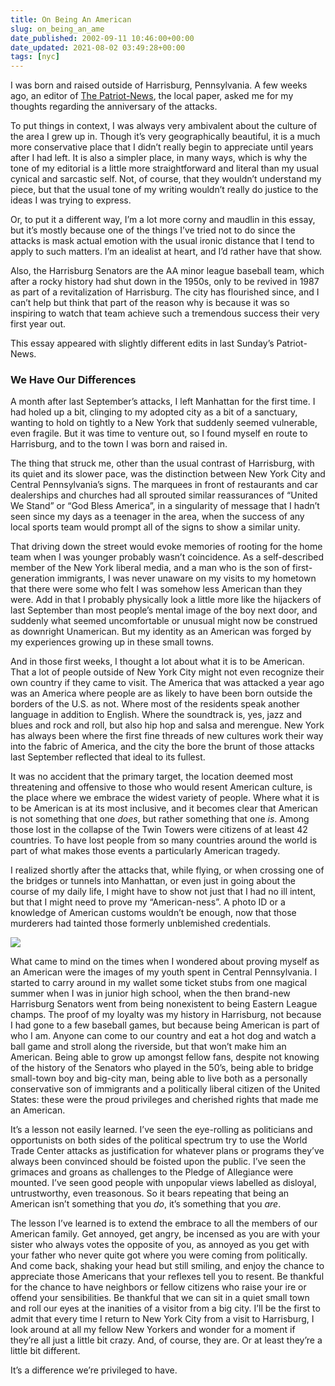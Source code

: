 ```yaml
---
title: On Being An American
slug: on_being_an_ame
date_published: 2002-09-11 10:46:00+00:00
date_updated: 2021-08-02 03:49:28+00:00
tags: [nyc]
---
```

I was born and raised outside of Harrisburg, Pennsylvania. A few weeks ago, an editor of [The Patriot-News](http://www.pennlive.com/patriotnews/), the local paper, asked me for my thoughts regarding the anniversary of the attacks.

To put things in context, I was always very ambivalent about the culture of the area I grew up in. Though it’s very geographically beautiful, it is a much more conservative place that I didn’t really begin to appreciate until years after I had left. It is also a simpler place, in many ways, which is why the tone of my editorial is a little more straightforward and literal than my usual cynical and sarcastic self. Not, of course, that they wouldn’t understand my piece, but that the usual tone of my writing wouldn’t really do justice to the ideas I was trying to express.

Or, to put it a different way, I’m a lot more corny and maudlin in this essay, but it’s mostly because one of the things I’ve tried not to do since the attacks is mask actual emotion with the usual ironic distance that I tend to apply to such matters. I’m an idealist at heart, and I’d rather have that show.

Also, the Harrisburg Senators are the AA minor league baseball team, which after a rocky history had shut down in the 1950s, only to be revived in 1987 as part of a revitalization of Harrisburg. The city has flourished since, and I can’t help but think that part of the reason why is because it was so inspiring to watch that team achieve such a tremendous success their very first year out.

This essay appeared with slightly different edits in last Sunday’s Patriot-News.

### We Have Our Differences

A month after last September’s attacks, I left Manhattan for the first time. I had holed up a bit, clinging to my adopted city as a bit of a sanctuary, wanting to hold on tightly to a New York that suddenly seemed vulnerable, even fragile. But it was time to venture out, so I found myself en route to Harrisburg, and to the town I was born and raised in.

The thing that struck me, other than the usual contrast of Harrisburg, with its quiet and its slower pace, was the distinction between New York City and Central Pennsylvania’s signs. The marquees in front of restaurants and car dealerships and churches had all sprouted similar reassurances of “United We Stand” or “God Bless America”, in a singularity of message that I hadn’t seen since my days as a teenager in the area, when the success of any local sports team would prompt all of the signs to show a similar unity.

That driving down the street would evoke memories of rooting for the home team when I was younger probably wasn’t coincidence. As a self-described member of the New York liberal media, and a man who is the son of first-generation immigrants, I was never unaware on my visits to my hometown that there were some who felt I was somehow less American than they were. Add in that I probably physically look a little more like the hijackers of last September than most people’s mental image of the boy next door, and suddenly what seemed uncomfortable or unusual might now be construed as downright Unamerican. But my identity as an American was forged by my experiences growing up in these small towns.

And in those first weeks, I thought a lot about what it is to be American. That a lot of people outside of New York City might not even recognize their own country if they came to visit. The America that was attacked a year ago was an America where people are as likely to have been born outside the borders of the U.S. as not. Where most of the residents speak another language in addition to English. Where the soundtrack is, yes, jazz and blues and rock and roll, but also hip hop and salsa and merengue. New York has always been where the first fine threads of new cultures work their way into the fabric of America, and the city the bore the brunt of those attacks last September reflected that ideal to its fullest.

It was no accident that the primary target, the location deemed most threatening and offensive to those who would resent American culture, is the place where we embrace the widest variety of people. Where what it is to be American is at its most inclusive, and it becomes clear that American is not something that one *does*, but rather something that one *is*. Among those lost in the collapse of the Twin Towers were citizens of at least 42 countries. To have lost people from so many countries around the world is part of what makes those events a particularly American tragedy.

I realized shortly after the attacks that, while flying, or when crossing one of the bridges or tunnels into Manhattan, or even just in going about the course of my daily life, I might have to show not just that I had no ill intent, but that I might need to prove my “American-ness”. A photo ID or a knowledge of American customs wouldn’t be enough, now that those murderers had tainted those formerly unblemished credentials.

![](/images/hbgsenators.gif)

What came to mind on the times when I wondered about proving myself as an American were the images of my youth spent in Central Pennsylvania. I started to carry around in my wallet some ticket stubs from one magical summer when I was in junior high school, when the then brand-new Harrisburg Senators went from being nonexistent to being Eastern League champs. The proof of my loyalty was my history in Harrisburg, not because I had gone to a few baseball games, but because being American is part of who I am. Anyone can come to our country and eat a hot dog and watch a ball game and stroll along the riverside, but that won’t make him an American. Being able to grow up amongst fellow fans, despite not knowing of the history of the Senators who played in the 50’s, being able to bridge small-town boy and big-city man, being able to live both as a personally conservative son of immigrants and a politically liberal citizen of the United States: these were the proud privileges and cherished rights that made me an American.

It’s a lesson not easily learned. I’ve seen the eye-rolling as politicians and opportunists on both sides of the political spectrum try to use the World Trade Center attacks as justification for whatever plans or programs they’ve always been convinced should be foisted upon the public. I’ve seen the grimaces and groans as challenges to the Pledge of Allegiance were mounted. I’ve seen good people with unpopular views labelled as disloyal, untrustworthy, even treasonous. So it bears repeating that being an American isn’t something that you *do*, it’s something that you *are*.

The lesson I’ve learned is to extend the embrace to all the members of our American family. Get annoyed, get angry, be incensed as you are with your sister who always votes the opposite of you, as annoyed as you get with your father who never quite got where you were coming from politically. And come back, shaking your head but still smiling, and enjoy the chance to appreciate those Americans that your reflexes tell you to resent. Be thankful for the chance to have neighbors or fellow citizens who raise your ire or offend your sensibilities. Be thankful that we can sit in a quiet small town and roll our eyes at the inanities of a visitor from a big city. I’ll be the first to admit that every time I return to New York City from a visit to Harrisburg, I look around at all my fellow New Yorkers and wonder for a moment if they’re all just a little bit crazy. And, of course, they are. Or at least they’re a little bit different.

It’s a difference we’re privileged to have.
